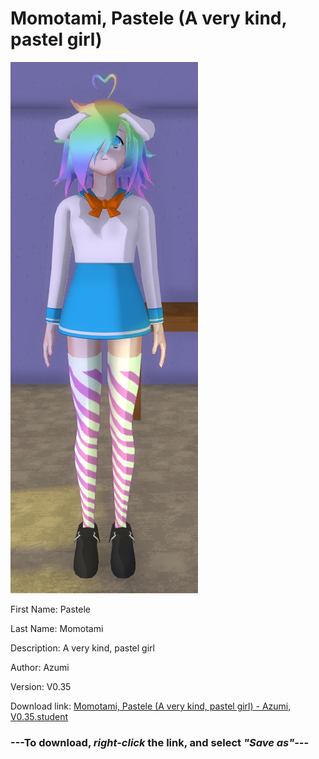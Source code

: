 # Momotami, Pastele (A very kind, pastel girl)

<img src = "https://raw.githubusercontent.com/Arbiter1223/Daigaku-Gurashi-Custom-Students/master/Students/Files/Momotami%2C%20Pastele%20(A%20very%20kind%2C%20pastel%20girl).png">

First Name: Pastele

Last Name: Momotami

Description: A very kind, pastel girl

Author: Azumi

Version: V0.35

Download link: <a href="https://raw.githubusercontent.com/Arbiter1223/Daigaku-Gurashi-Custom-Students/master/Students/Files/Momotami%2C%20Pastele%20(A%20very%20kind%2C%20pastel%20girl)%20-%20Azumi%2C%20V0.35.student">Momotami, Pastele (A very kind, pastel girl) - Azumi, V0.35.student</a>

### ---**To download, _right-click_ the link, and select _"Save as"_**---
